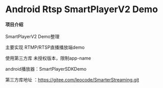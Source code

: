 # Android Rtsp SmartPlayerV2 Demo

#### 项目介绍

SmartPlayerV2 Demo整理

主要实现 RTMP/RTSP直播播放端demo

使用第三方库 未授权版本，限制app-name 

android播放器：SmartPlayerSDKDemo

第三方库地址 ：https://gitee.com/leocode/SmarterStreaming.git

